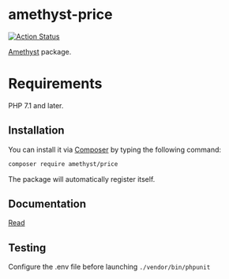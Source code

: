 # amethyst-price

[![Action Status](https://github.com/amethyst-php/price/workflows/test/badge.svg)](https://github.com/amethyst-php/price/actions)

[Amethyst](https://github.com/amethyst-php/amethyst) package.

# Requirements

PHP 7.1 and later.

## Installation

You can install it via [Composer](https://getcomposer.org/) by typing the following command:

```bash
composer require amethyst/price
```

The package will automatically register itself.

## Documentation

[Read](docs/index.md)

## Testing

Configure the .env file before launching `./vendor/bin/phpunit`
